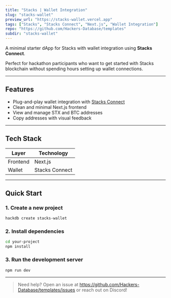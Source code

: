 ```yaml
---
title: "Stacks | Wallet Integration"
slug: "stacks-wallet"
preview_url: "https://stacks-wallet.vercel.app"
tags: ["Stacks", "Stacks Connect", "Next.js", "Wallet Integration"]
repo: "https://github.com/Hackers-Database/templates"
subdir: "stacks-wallet"
---
```


A minimal starter dApp for Stacks with wallet integration using **Stacks Connect**.

Perfect for hackathon participants who want to get started with Stacks blockchain without spending hours setting up wallet connections.

---

## Features

- Plug-and-play wallet integration with [Stacks Connect](https://github.com/hirosystems/connect)
- Clean and minimal Next.js frontend
- View and manage STX and BTC addresses
- Copy addresses with visual feedback

---

## Tech Stack

| Layer      | Technology     |
|------------|----------------|
| Frontend   | Next.js        |
| Wallet     | Stacks Connect |

---

## Quick Start

### 1. Create a new project
```bash
hackdb create stacks-wallet
```

### 2. Install dependencies
```bash
cd your-project  
npm install
```

### 3. Run the development server
```bash
npm run dev
```

---

> Need help? Open an issue at https://github.com/Hackers-Database/templates/issues or reach out on Discord! 